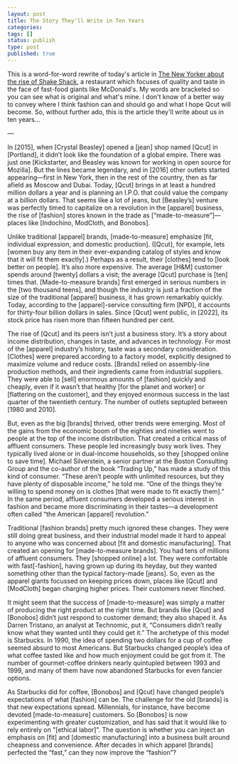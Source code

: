 ```yaml
---
layout: post
title: The Story They'll Write in Ten Years
categories:
tags: []
status: publish
type: post
published: true
---
```


 This is a word-for-word rewrite of today's article in <a href="http://www.newyorker.com/magazine/2015/01/26/shake-shack-economy">The New Yorker about the rise of Shake Shack</a>, a restaurant which focuses of quality and taste in the face of fast-food giants like McDonald's. My words are bracketed so you can see what is original and what's mine. I don't know of a better way to convey where I think fashion can and should go and what I hope Qcut will become. So, without further ado, this is the article they'll write about us in ten years...
 
 ––
 
 In [2015], when [Crystal Beasley] opened a [jean] shop named [Qcut] in [Portland], it didn’t look like the foundation of a global empire. There was just one [Kickstarter, and Beasley was known for working in open source for Mozilla]. But the lines became legendary, and in [2016] other outlets started appearing—first in New York, then in the rest of the country, then as far afield as Moscow and Dubai. Today, [Qcut] brings in at least a hundred million dollars a year and is planning an I.P.O. that could value the company at a billion dollars. That seems like a lot of jeans, but [Beasley’s] venture was perfectly timed to capitalize on a revolution in the [apparel] business, the rise of [fashion] stores known in the trade as [“made-to-measure”]—places like [Indochino, ModCloth, and Bonobos].

Unlike traditional [apparel] brands, [made-to-measure] emphasize [fit, individual expression, and domestic production]. ([Qcut], for example, lets [women buy any item in their ever-expanding catalog of styles and know that it will fit them exactly].) Perhaps as a result, their [clothes] tend to [look better on people]. It’s also more expensive. The average [H&M] customer spends around [twenty] dollars a visit; the average [Qcut] purchase is [ten] times that. [Made-to-measure brands] first emerged in serious numbers in the [two thousand teens], and though the industry is just a fraction of the size of the traditional [apparel] business, it has grown remarkably quickly. Today, according to the [apparel]-service consulting firm [NPD], it accounts for thirty-four billion dollars in sales. Since [Qcut] went public, in [2022], its stock price has risen more than fifteen hundred per cent.


The rise of [Qcut] and its peers isn’t just a business story. It’s a story about income distribution, changes in taste, and advances in technology. For most of the [apparel] industry’s history, taste was a secondary consideration. [Clothes] were prepared according to a factory model, explicitly designed to maximize volume and reduce costs. [Brands] relied on assembly-line production methods, and their ingredients came from industrial suppliers. They were able to [sell] enormous amounts of [fashion] quickly and cheaply, even if it wasn’t that healthy [for the planet and worker] or [flattering on the customer], and they enjoyed enormous success in the last quarter of the twentieth century. The number of outlets septupled between [1980 and 2010].

But, even as the big [brands] thrived, other trends were emerging. Most of the gains from the economic boom of the eighties and nineties went to people at the top of the income distribution. That created a critical mass of affluent consumers. These people led increasingly busy work lives. They typically lived alone or in dual-income households, so they [shopped online  to save time]. Michael Silverstein, a senior partner at the Boston Consulting Group and the co-author of the book “Trading Up,” has made a study of this kind of consumer. “These aren’t people with unlimited resources, but they have plenty of disposable income,” he told me. “One of the things they’re willing to spend money on is clothes [that were made to fit exactly them].” In the same period, affluent consumers developed a serious interest in fashion and became more discriminating in their tastes—a development often called “the American [apparel] revolution.” 

Traditional [fashion brands] pretty much ignored these changes. They were still doing great business, and their industrial model made it hard to appeal to anyone who was concerned about [fit and domestic manufacturing]. That created an opening for [made-to-measure brands]. You had tens of millions of affluent consumers. They [shopped online] a lot. They were comfortable with fast[-fashion], having grown up during its heyday, but they wanted something other than the typical factory-made [jeans]. So, even as the apparel giants focussed on keeping prices down, places like [Qcut] and [ModCloth] began charging higher prices. Their customers never flinched.

It might seem that the success of [made-to-measure] was simply a matter of producing the right product at the right time. But brands like [Qcut] and [Bonobos] didn’t just respond to customer demand; they also shaped it. As Darren Tristano, an analyst at Technomic, put it, “Consumers didn’t really know what they wanted until they could get it.” The archetype of this model is Starbucks. In 1990, the idea of spending two dollars for a cup of coffee seemed absurd to most Americans. But Starbucks changed people’s idea of what coffee tasted like and how much enjoyment could be got from it. The number of gourmet-coffee drinkers nearly quintupled between 1993 and 1999, and many of them have now abandoned Starbucks for even fancier options.

As Starbucks did for coffee, [Bonobos] and [Qcut] have changed people’s expectations of what [fashion] can be. The challenge for the old [brands] is that new expectations spread. Millennials, for instance, have become devoted [made-to-measure] customers. So [Bonobos] is now experimenting with greater customization, and has said that it would like to rely entirely on "[ethical labor]". The question is whether you can inject an emphasis on [fit] and [domestic manufacturing] into a business built around cheapness and convenience. After decades in which apparel [brands] perfected the “fast,” can they now improve the “fashion”? 